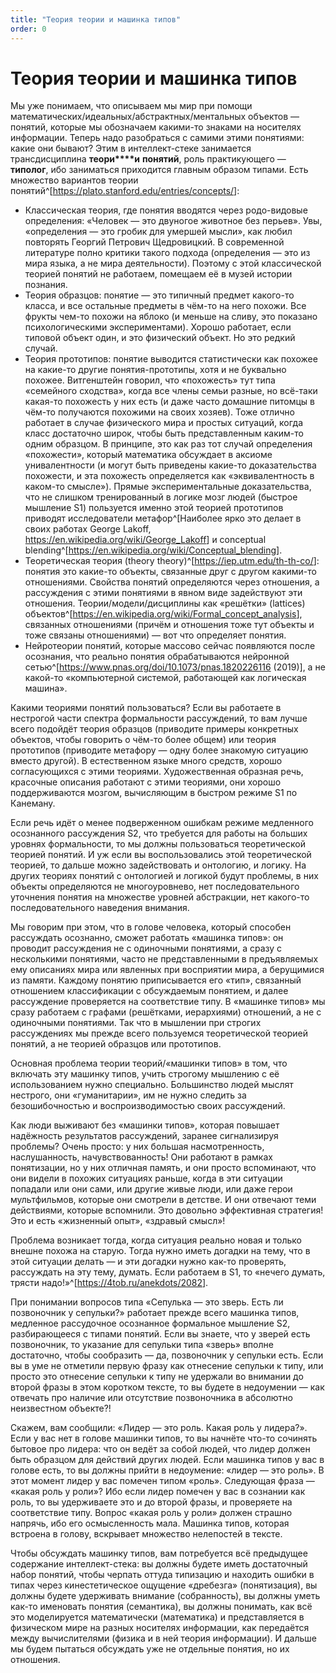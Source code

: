 ```yaml
---
title: "Теория теории и машинка типов"
order: 0
---
```


# Теория теории и машинка типов

Мы уже понимаем, что описываем мы мир при помощи математических/идеальных/абстрактных/ментальных объектов — понятий, которые мы обозначаем какими-то знаками на носителях информации. Теперь надо разобраться с самими этими понятиями: какие они бывают? Этим в интеллект-стеке занимается трансдисциплина **теори****и** **понятий**, роль практикующего — **типолог**, ибо заниматься приходится главным образом типами. Есть множество вариантов теории понятий^[<https://plato.stanford.edu/entries/concepts/>]:

* Классическая теория, где понятия вводятся через родо-видовые определения: «Человек — это двуногое животное без перьев». Увы, «определения — это гробик для умершей мысли», как любил повторять Георгий Петрович Щедровицкий. В современной литературе полно критики такого подхода (определения — это из мира языка, а не мира деятельности). Поэтому с этой классической теорией понятий не работаем, помещаем её в музей истории познания.
* Теория образцов: понятие — это типичный предмет какого-то класса, и все остальные предметы в чём-то на него похожи. Все фрукты чем-то похожи на яблоко (и меньше на сливу, это показано психологическими экспериментами). Хорошо работает, если типовой объект один, и это физический объект. Но это редкий случай.
* Теория прототипов: понятие выводится статистически как похожее на какие-то другие понятия-прототипы, хотя и не буквально похожее. Витгенштейн говорил, что «похожесть» тут типа «семейного сходства», когда все члены семьи разные, но всё-таки какая-то похожесть у них есть (и даже часто домашние питомцы в чём-то получаются похожими на своих хозяев). Тоже отлично работает в случае физического мира и простых ситуаций, когда класс достаточно широк, чтобы быть представленным каким-то одним образцом. В принципе, это как раз тот случай определения «похожести», который математика обсуждает в аксиоме унивалентности (и могут быть приведены какие-то доказательства похожести, и эта похожесть определяется как «эквивалентность в каком-то смысле»). Прямые экспериментальные доказательства, что не слишком тренированный в логике мозг людей (быстрое мышление S1) пользуется именно этой теорией прототипов приводят исследователи метафор^[Наиболее ярко это делает в своих работах George Lakoff, <https://en.wikipedia.org/wiki/George_Lakoff>] и conceptual blending^[<https://en.wikipedia.org/wiki/Conceptual_blending>].
* Теоретическая теория (theory theory)^[<https://iep.utm.edu/th-th-co/>]: понятия это какие-то объекты, связанные друг с другом какими-то отношениями. Свойства понятий определяются через отношения, а рассуждения с этими понятиями в явном виде задействуют эти отношения. Теории/модели/дисциплины как «решётки» (lattices) объектов^[<https://en.wikipedia.org/wiki/Formal_concept_analysis>], связанных отношениями (причём и отношения тоже тут объекты и тоже связаны отношениями) — вот что определяет понятия.
* Нейротеории понятий, которые массово сейчас появляются после осознания, что реально понятия обрабатываются нейронной сетью^[<https://www.pnas.org/doi/10.1073/pnas.1820226116> (2019)], а не какой-то «компьютерной системой, работающей как логическая машина».

Какими теориями понятий пользоваться? Если вы работаете в нестрогой части спектра формальности рассуждений, то вам лучше всего подойдёт теория образцов (приводите примеры конкретных объектов, чтобы говорить о чём-то более общем) или теория прототипов (приводите метафору — одну более знакомую ситуацию вместо другой). В естественном языке много средств, хорошо согласующихся с этими теориями. Художественная образная речь, красочные описания работают с этими теориями, они хорошо поддерживаются мозгом, вычисляющим в быстром режиме S1 по Канеману.

Если речь идёт о менее подверженном ошибкам режиме медленного осознанного рассуждения S2, что требуется для работы на больших уровнях формальности, то мы должны пользоваться теоретической теорией понятий. И уж если вы воспользовались этой теоретической теорией, то дальше можно задействовать и онтологию, и логику. На других теориях понятий с онтологией и логикой будут проблемы, в них объекты определяются не многоуровнево, нет последовательного уточнения понятия на множестве уровней абстракции, нет какого-то последовательного наведения внимания.

Мы говорим при этом, что в голове человека, который способен рассуждать осознанно, сможет работать «машинка типов»: он проводит рассуждения не с одиночными понятиями, а сразу с несколькими понятиями, часто не представленными в предъявляемых ему описаниях мира или явленных при восприятии мира, а берущимися из памяти. Каждому понятию приписывается его «тип», связанный отношением классификации с обсуждаемым понятием, и далее рассуждение проверяется на соответствие типу. В «машинке типов» мы сразу работаем с графами (решётками, иерархиями) отношений, а не с одиночными понятиями. Так что в мышлении при строгих рассуждениях мы прежде всего пользуемся теоретической теорией понятий, а не теорией образцов или прототипов.

Основная проблема теории теорий/«машинки типов» в том, что включать эту машинку типов, учить строгому мышлению с её использованием нужно специально. Большинство людей мыслят нестрого, они «гуманитарии», им не нужно следить за безошибочностью и воспроизводимостью своих рассуждений.

Как люди выживают без «машинки типов», которая повышает надёжность результатов рассуждений, заранее сигнализируя проблемы? Очень просто: у них большая насмотренность, наслушанность, начувствованность! Они работают в рамках понятизации, но у них отличная память, и они просто вспоминают, что они видели в похожих ситуациях раньше, когда в эти ситуации попадали или они сами, или другие живые люди, или даже герои мультфильмов, которые они смотрели в детстве. И они отвечают теми действиями, которые вспомнили. Это довольно эффективная стратегия! Это и есть «жизненный опыт», «здравый смысл»!

Проблема возникает тогда, когда ситуация реально новая и только внешне похожа на старую. Тогда нужно иметь догадки на тему, что в этой ситуации делать — и эти догадки нужно как-то проверять, рассуждать на эту тему, думать. Если работаем в S1, то «нечего думать, трясти надо!»^[<https://4tob.ru/anekdots/2082>].

При понимании вопросов типа «Сепулька — это зверь. Есть ли позвоночник у сепульки?» работает прежде всего машинка типов, медленное рассудочное осознанное формальное мышление S2, разбирающееся с типами понятий. Если вы знаете, что у зверей есть позвоночник, то указание для сепульки типа «зверь» вполне достаточно, чтобы сообразить — да, позвоночник у сепульки есть. Если вы в уме не отметили первую фразу как отнесение сепульки к типу, или просто это отнесение сепульки к типу не удержали во внимании до второй фразы в этом коротком тексте, то вы будете в недоумении — как отвечать про наличие или отсутствие позвоночника в абсолютно неизвестном объекте?!

Скажем, вам сообщили: «Лидер — это роль. Какая роль у лидера?». Если у вас нет в голове машинки типов, то вы начнёте что-то сочинять бытовое про лидера: что он ведёт за собой людей, что лидер должен быть образцом для действий других людей. Если машинка типов у вас в голове есть, то вы должны прийти в недоумение: «лидер — это роль». В этот момент лидер у вас помечен типом «роль». Следующая фраза — «какая роль у роли»? Ибо если лидер помечен у вас в сознании как роль, то вы удерживаете это и до второй фразы, и проверяете на соответствие типу. Вопрос «какая роль у роли» должен страшно напрячь, ибо его осмысленность мала. Машинка типов, которая встроена в голову, вскрывает множество нелепостей в тексте.

Чтобы обсуждать машинку типов, вам потребуется всё предыдущее содержание интеллект-стека: вы должны будете иметь достаточный набор понятий, чтобы черпать оттуда типизацию и находить ошибки в типах через кинестетическое ощущение «дребезга» (понятизация), вы должны будете удерживать внимание (собранность), вы должны уметь как-то именовать понятия (семантика), вы должны понимать, как всё это моделируется математически (математика) и представляется в физическом мире на разных носителях информации, как передаётся между вычислителями (физика и в ней теория информации). И дальше мы будем пытаться обсуждать уже не отдельные понятия, но их отношения.